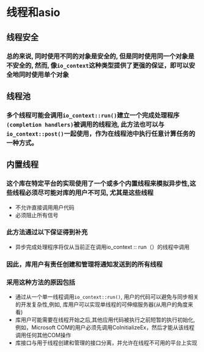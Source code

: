 # 线程和asio
## 线程安全
### 总的来说, 同时使用不同的对象是安全的, 但是同时使用同一个对象是不安全的, 然而, 像`io_context`这种类型提供了更强的保证，即可以安全地同时使用单个对象

## 线程池
### 多个线程可能会调用`io_context::run()`建立一个完成处理程序`(completion handlers)`被调用的线程池, 此方法也可以与`io_context::post()`一起使用，作为在线程池中执行任意计算任务的一种方式。

## 内置线程
### 这个库在特定平台的实现使用了一个或多个内置线程来模拟异步性,这些线程必须尽可能对库的用户不可见, 尤其是这些线程

* 不允许直接调用用户代码
* 必须阻止所有信号
   
### 此方法通过以下保证得到补充
* 异步完成处理程序将仅从当前正在调用io_context :: run（）的线程中调用
### 因此，库用户有责任创建和管理将通知发送到的所有线程
### 采用这种方法的原因包括
* 通过从一个单一线程调用`io_context::run()`, 用户的代码可以避免与同步相关的开发复杂性,例如, 库用户可以实现单线程的可伸缩服务器(从用户的角度来看)
* 库用户可能需要在线程开始之后,其他应用代码被执行之前短暂的执行初始化,例如，Microsoft COM的用户必须先调用CoInitializeEx，然后才能从该线程调用任何其他COM操作
* 库接口与用于线程创建和管理的接口分离，并允许在线程不可用的平台上实现